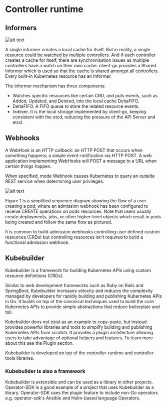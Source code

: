 # Controller runtime

## Informers

![alt text](https://aly.arriqaaq.com/content/images/size/w1000/2021/10/Screenshot-2021-10-03-at-12.07.12-PM.png)

A single informer creates a local cache for itself. But in reality, a single resource could be watched by multiple controllers. And if each controller creates a cache for itself, there are synchronisation issues as multiple controllers have a watch on their own cache. client-go provides a Shared Informer which is used so that the cache is shared amongst all controllers. Every built-in Kubernetes resource has an Informer.

The informer mechanism has three components:
* Watches specific resources like certain CRD, and puts events, such as Added, Updated, and Deleted, into the local cache DeltaFIFO.
* DeltaFIFO. A FIFO queue to store the related resource events.
* Indexer. It is the local storage implemented by client-go, keeping consistent with the etcd, reducing the pressure of the API Server and etcd.

## Webhooks

A WebHook is an HTTP callback: an HTTP POST that occurs when something happens; a simple event-notification via HTTP POST. A web application implementing WebHooks will POST a message to a URL when certain things happen.

When specified, mode Webhook causes Kubernetes to query an outside REST service when determining user privileges.

![alt text](https://slack.engineering/wp-content/uploads/sites/7/2021/12/sequence-diagram.jpg?resize=640,427)

Figure 1 is a simplified sequence diagram showing the flow of a user creating a pod, where an admission webhook has been configured to receive CREATE operations on pods resources. Note that users usually create deployments, jobs, or other higher-level objects which result in pods being created and follow the same flow as pictured. 

It is common to build admission webhooks controlling user defined custom resources (CRDs) but controlling resources isn’t required to build a functional admission webhook.

## Kubebuilder

Kubebuilder is a framework for building Kubernetes APIs using custom resource definitions (CRDs).

Similar to web development frameworks such as Ruby on Rails and SpringBoot, Kubebuilder increases velocity and reduces the complexity managed by developers for rapidly building and publishing Kubernetes APIs in Go. It builds on top of the canonical techniques used to build the core Kubernetes APIs to provide simple abstractions that reduce boilerplate and toil.

Kubebuilder does not exist as an example to copy-paste, but instead provides powerful libraries and tools to simplify building and publishing Kubernetes APIs from scratch. It provides a plugin architecture allowing users to take advantage of optional helpers and features. To learn more about this see the Plugin section.

Kubebuilder is developed on top of the controller-runtime and controller-tools libraries.

### Kubebuilder is also a framework

Kubebuilder is extensible and can be used as a library in other projects. Operator-SDK is a good example of a project that uses Kubebuilder as a library. Operator-SDK uses the plugin feature to include non-Go operators e.g. operator-sdk's Ansible and Helm-based language Operators.
